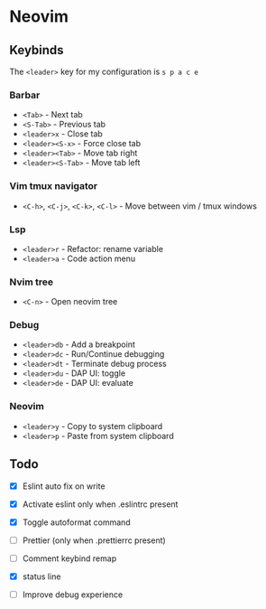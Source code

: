 # Neovim

## Keybinds
The `<leader>` key for my configuration is `s p a c e`
### Barbar
- `<Tab>` - Next tab
- `<S-Tab>` - Previous tab
- `<leader>x` - Close tab
- `<leader><S-x>` - Force close tab
- `<leader><Tab>` - Move tab right
- `<leader><S-Tab>` - Move tab left
### Vim tmux navigator
- `<C-h>`, `<C-j>`, `<C-k>`, `<C-l>` - Move between vim / tmux windows
### Lsp
- `<leader>r` - Refactor: rename variable
- `<leader>a` - Code action menu
### Nvim tree
- `<C-n>` - Open neovim tree
### Debug
- `<leader>db` - Add a breakpoint
- `<leader>dc` - Run/Continue debugging
- `<leader>dt` - Terminate debug process
- `<leader>du` - DAP UI: toggle
- `<leader>de` - DAP UI: evaluate
### Neovim
- `<leader>y` - Copy to system clipboard
- `<leader>p` - Paste from system clipboard

## Todo
- [X] Eslint auto fix on write
- [X] Activate eslint only when .eslintrc present
- [X] Toggle autoformat command
- [ ] Prettier (only when .prettierrc present)
- [ ] Comment keybind remap
- [X] status line
- [ ] Improve debug experience


